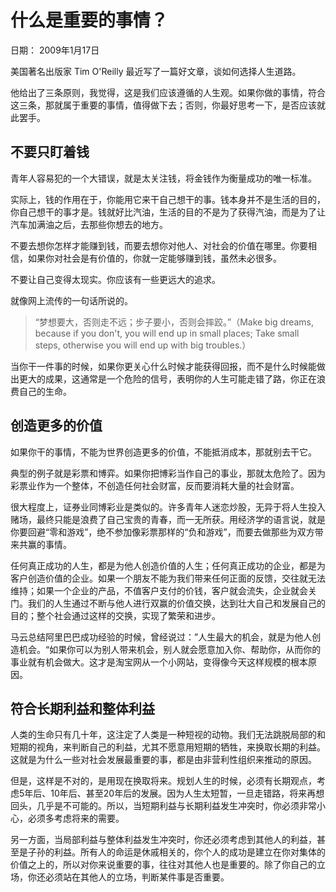# 什么是重要的事情？

日期： 2009年1月17日

美国著名出版家 Tim O'Reilly 最近写了一篇好文章，谈如何选择人生道路。

他给出了三条原则，我觉得，这是我们应该遵循的人生观。如果你做的事情，符合这三条，那就属于重要的事情，值得做下去；否则，你最好思考一下，是否应该就此罢手。

## 不要只盯着钱

青年人容易犯的一个大错误，就是太关注钱，将金钱作为衡量成功的唯一标准。

实际上，钱的作用在于，你能用它来干自己想干的事。钱本身并不是生活的目的，你自己想干的事才是。钱就好比汽油，生活的目的不是为了获得汽油，而是为了让汽车加满油之后，去那些你想去的地方。

不要去想你怎样才能赚到钱，而要去想你对他人、对社会的价值在哪里。你要相信，如果你对社会是有价值的，你就一定能够赚到钱，虽然未必很多。

不要让自己变得太现实。你应该有一些更远大的追求。

就像网上流传的一句话所说的。

> “梦想要大，否则走不远；步子要小，否则会摔跤。”（Make big dreams, because if you don't, you will end up in small places; Take small steps, otherwise you will end up with big troubles.）

当你干一件事的时候，如果你更关心什么时候才能获得回报，而不是什么时候能做出更大的成果，这通常是一个危险的信号，表明你的人生可能走错了路，你正在浪费自己的生命。

## 创造更多的价值

如果你干的事情，不能为世界创造更多的价值，不能抵消成本，那就别去干它。

典型的例子就是彩票和博弈。如果你把博彩当作自己的事业，那就太危险了。因为彩票业作为一个整体，不创造任何社会财富，反而要消耗大量的社会财富。

很大程度上，证券业同博彩业是类似的。许多青年人迷恋炒股，无异于将人生投入赌场，最终只能是浪费了自己宝贵的青春，而一无所获。用经济学的语言说，就是你要回避“零和游戏”，绝不参加像彩票那样的“负和游戏”，而要去做那些为双方带来共赢的事情。

任何真正成功的人生，都是为他人创造价值的人生；任何真正成功的企业，都是为客户创造价值的企业。如果一个朋友不能为我们带来任何正面的反馈，交往就无法维持；如果一个企业的产品，不值客户支付的价钱，客户就会流失，企业就会关门。我们的人生通过不断与他人进行双赢的价值交换，达到壮大自己和发展自己的目的；整个社会通过这样的交换，实现了繁荣和进步。

马云总结阿里巴巴成功经验的时候，曾经说过：”人生最大的机会，就是为他人创造机会。“如果你可以为别人带来机会，别人就会愿意加入你、帮助你，从而你的事业就有机会做大。这才是淘宝网从一个小网站，变得像今天这样规模的根本原因。

## 符合长期利益和整体利益

人类的生命只有几十年，这注定了人类是一种短视的动物。我们无法跳脱局部的和短期的视角，来判断自己的利益，尤其不愿意用短期的牺牲，来换取长期的利益。这就是为什么一些对社会发展最重要的事，都是由非营利性组织来推动的原因。

但是，这样是不对的，是用现在换取将来。规划人生的时候，必须有长期观点，考虑5年后、10年后、甚至20年后的发展。因为人生太短暂，一旦走错路，将来再想回头，几乎是不可能的。所以，当短期利益与长期利益发生冲突时，你必须非常小心，必须多考虑将来的需要。

另一方面，当局部利益与整体利益发生冲突时，你还必须考虑到其他人的利益，甚至是子孙的利益。所有人的命运是休戚相关的，你个人的成功是建立在你对集体的价值之上的，所以对你来说重要的事，往往对其他人也是重要的。除了你自己的立场，你还必须站在其他人的立场，判断某件事是否重要。

